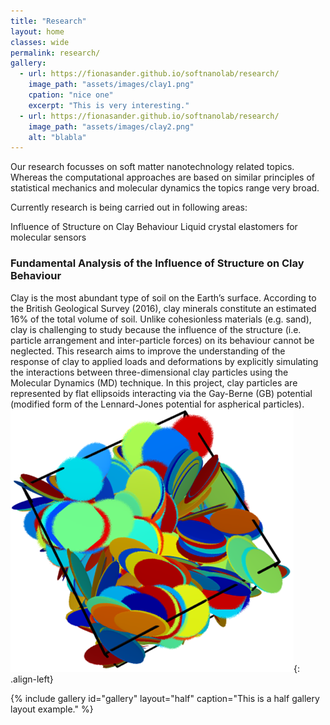 ```yaml
---
title: "Research"
layout: home
classes: wide
permalink: research/
gallery:
  - url: https://fionasander.github.io/softnanolab/research/
    image_path: "assets/images/clay1.png"
    cpation: "nice one"
    excerpt: "This is very interesting."
  - url: https://fionasander.github.io/softnanolab/research/
    image_path: "assets/images/clay2.png"
    alt: "blabla"
---
```


Our research focusses on soft matter nanotechnology related topics. Whereas the computational approaches are based on similar principles of statistical mechanics and molecular dynamics the topics range very broad.

Currently research is being carried out in following areas:

Influence of Structure on Clay Behaviour
Liquid crystal elastomers for molecular sensors



### Fundamental Analysis of the Influence of Structure on Clay Behaviour

Clay is the most abundant type of soil on the Earth’s surface. According to the British Geological Survey (2016), clay minerals constitute an estimated 16% of the total volume of soil. Unlike cohesionless materials (e.g. sand), clay is challenging to study because the influence of the structure (i.e. particle arrangement and inter-particle forces) on its behaviour cannot be neglected. 
This research aims to improve the understanding of the response of clay to applied loads and deformations by explicitly simulating the interactions between three-dimensional clay particles using the Molecular Dynamics (MD) technique. In this project, clay particles are represented by flat ellipsoids interacting via the Gay-Berne (GB) potential (modified form of the Lennard-Jones potential for aspherical particles). ![image-left](assets/images/clay1.png){: .align-left}



{% include gallery id="gallery" layout="half" caption="This is a half gallery layout example." %}


